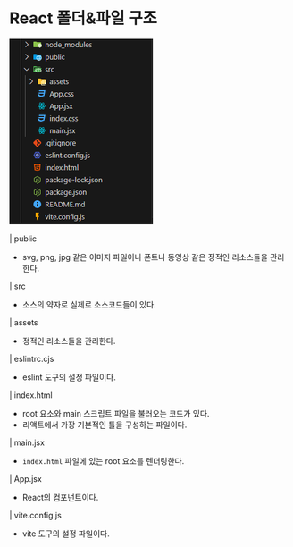 # React 폴더&파일 구조

![folder](./images/folder.png)

| public

- svg, png, jpg 같은 이미지 파일이나 폰트나 동영상 같은 정적인 리소스들을 관리한다.

| src

- 소스의 약자로 실제로 소스코드들이 있다.

| assets

- 정적인 리소스들을 관리한다.

| eslintrc.cjs

- eslint 도구의 설정 파일이다.

| index.html

- root 요소와 main 스크립트 파일을 불러오는 코드가 있다.
- 리액트에서 가장 기본적인 틀을 구성하는 파일이다.

| main.jsx

- `index.html` 파일에 있는 root 요소를 렌더링한다.

| App.jsx

- React의 컴포넌트이다.

| vite.config.js

- vite 도구의 설정 파일이다.
